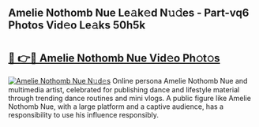 ## Amelie Nothomb Nue Le𝚊k𝚎d N𝚞𝚍es - Part-vq6 Photos Vid𝚎o Le𝚊ks 50h5k

# <h2><a href="http://fb6yw5.evod.top/?m=Amelie+Nothomb+Nue">🔗 👉🔴 Amelie Nothomb Nue Vid𝚎o Ph𝚘t𝚘s</a></h2>

[![Amelie Nothomb Nue N𝚞d𝚎s](https://i.imgur.com/8V9OHl7.gif)](http://fb6yw5.evod.top/?m=Amelie+Nothomb+Nue)
Online persona Amelie Nothomb Nue and multimedia artist, celebrated for publishing dance and lifestyle material through trending dance routines and mini vlogs. A public figure like Amelie Nothomb Nue, with a large platform and a captive audience, has a responsibility to use his influence responsibly. 
